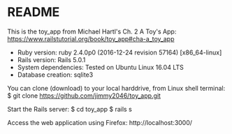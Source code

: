 # README

This is the toy_app from Michael Hartl's Ch. 2 A Toy's App:
https://www.railstutorial.org/book/toy_app#cha-a_toy_app

* Ruby version: ruby 2.4.0p0 (2016-12-24 revision 57164) [x86_64-linux]
* Rails version: Rails 5.0.1
* System dependencies: Tested on Ubuntu Linux 16.04 LTS
* Database creation: sqlite3

You can clone (download) to your local harddrive, from Linux shell terminal:
$ git clone https://github.com/jimmy2046/toy_app.git

Start the Rails server:
$ cd toy_app
$ rails s

Access the web application using Firefox:
http://localhost:3000/

